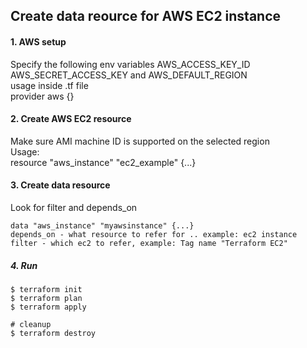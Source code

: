 ## Create data reource for AWS EC2 instance

#### 1. AWS setup
Specify the following env variables AWS_ACCESS_KEY_ID AWS_SECRET_ACCESS_KEY and AWS_DEFAULT_REGION</br>
usage inside .tf file</br>
  provider aws {} 


#### 2. Create AWS EC2 resource
Make sure AMI machine ID is supported on the selected region</br>
Usage:</br>
  resource "aws_instance" "ec2_example"  {...}


#### 3. Create data resource
Look for filter and depends_on</br>
```
data "aws_instance" "myawsinstance" {...}
depends_on - what resource to refer for .. example: ec2 instance
filter - which ec2 to refer, example: Tag name "Terraform EC2"
```

##### 4. Run
```
$ terraform init
$ terraform plan
$ terraform apply   

# cleanup
$ terraform destroy 
```
